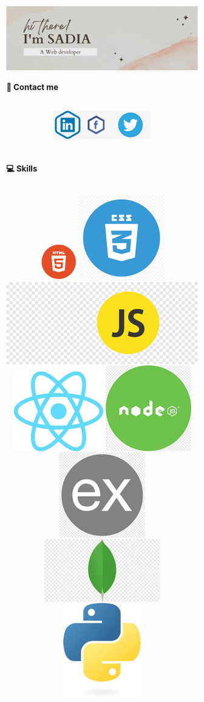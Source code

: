 <img src="./images/I.jpg">

## 📱  Contact me 

<br />

[<p align="center"><img height="75" src="./images/linkedin.png">](https://www.linkedin.com/in/sadia-sharmin-44b273168/)[<img height="75" src="./images/fb.jpg">](https://www.facebook.com/profile.php?id=100002935228761)[<img height="75" src="./images/twitter.png"> </p>](https://twitter.com/Sadia37134206)

<br />



## :computer: Skills
<br>
<p align="center">
<img src="./images/html5.png" width='100' height="100">

<img src="./images/css3.png">
<img src="./images/javascript.png">
<img src="./images/react.png">
<img src="./images/node.png">
<img src="./images/express.png">
<img src="./images/mongo.jfif">
<img src="./images/python.jfif">

</p><br/>






